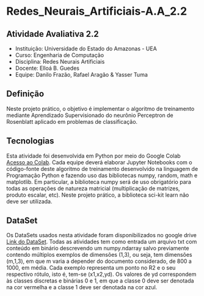 # Redes_Neurais_Artificiais-A.A_2.2
## Atividade Avaliativa 2.2
* Instituição: Universidade do Estado do Amazonas - UEA
* Curso: Engenharia de Computação
* Disciplina: Redes Neurais Artificiais
* Docente: Elloá B. Guedes
* Equipe: Danilo Frazão, Rafael Aragão & Yasser Tuma

## Definição
Neste projeto prático, o objetivo é implementar o algoritmo de treinamento mediante Aprendizado Supervisionado do neurônio Perceptron de Rosenblatt aplicado em problemas de classificação.

## Tecnologias
Esta atividade foi desenvolvida em Python por meio do Google Colab [Acesso ao Colab](https://colab.research.google.com/github/danilo-uea/RNA-2021.1-AA2.1/blob/main/RNA_AA_2_1.ipynb). Cada equipe deverá elaborar Jupyter Notebooks com o código-fonte deste algoritmo de treinamento desenvolvido na linguagem de Programação Python e fazendo uso das bibliotecas numpy, random, math e matplotlib. Em particular, a biblioteca numpy será de uso obrigatório para todas as operações de natureza matricial (multiplicação de matrizes, produto escalar, etc). Neste projeto prático, a biblioteca sci-kit learn não deve ser utilizada.

## DataSet
Os DataSets usados nesta atividade foram disponibilizados no google drive [Link do DataSet](https://drive.google.com/drive/folders/1111maX048CuvEJDx2d8X39z6tq3DXHB6?usp=sharing).
Todas as atividades tem como entrada um arquivo txt com conteúdo em binário descrevendo um numpy.ndarray salvo previamente contendo múltiplos exemplos de dimensões (1,3), ou seja, tem dimensões (m,1,3), em que m varia a depender do documento considerado, de 800 a 1000, em média. Cada exemplo representa um ponto no R2 e o seu respectivo rótulo, isto é, tem-se (x1,x2,yd). Os valores de yd correspondem às classes discretas e binárias 0 e 1, em que a classe 0 deve ser denotada na cor vermelha e a classe 1 deve ser denotada na cor azul.
